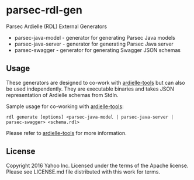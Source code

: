 # parsec-rdl-gen

Parsec Ardielle (RDL) External Generators

* parsec-java-model - generator for generating Parsec Java models
* parsec-java-server - generator for generating Parsec Java server
* parsec-swagger - generator for generating Swagger JSON schemas


## Usage

These generators are designed to co-work with [ardielle-tools](https://github.com/ardielle/ardielle-tools) but can also be used independently.  They are executable binaries and takes JSON representation of Ardielle schemas from StdIn.  

Sample usage for co-working with [ardielle-tools](https://github.com/ardielle/ardielle-tools):

    rdl generate [options] <parsec-java-model | parsec-java-server | parsec-swagger> <schema.rdl>

Please refer to [ardielle-tools](https://github.com/ardielle/ardielle-tools) for more information.

## License

Copyright 2016 Yahoo Inc.
Licensed under the terms of the Apache license. Please see LICENSE.md file distributed with this work for terms.
